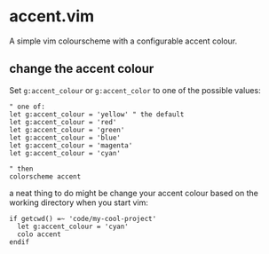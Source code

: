 # accent.vim
A simple vim colourscheme with a configurable accent colour.

## change the accent colour
Set `g:accent_colour` or `g:accent_color` to one of the possible values:

```vim
" one of:
let g:accent_colour = 'yellow' " the default
let g:accent_colour = 'red'
let g:accent_colour = 'green'
let g:accent_colour = 'blue'
let g:accent_colour = 'magenta'
let g:accent_colour = 'cyan'

" then
colorscheme accent
```

a neat thing to do might be change your accent colour based on the working directory when you start vim:
```vim
if getcwd() =~ 'code/my-cool-project'
  let g:accent_colour = 'cyan'
  colo accent
endif
```
